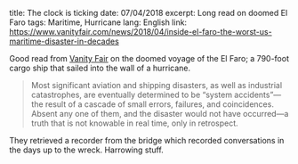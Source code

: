 title: The clock is ticking
date: 07/04/2018
excerpt: Long read on doomed El Faro
tags: Maritime, Hurricane
lang: English
link: https://www.vanityfair.com/news/2018/04/inside-el-faro-the-worst-us-maritime-disaster-in-decades


Good read from [Vanity Fair](https://www.vanityfair.com/news/2018/04/inside-el-faro-the-worst-us-maritime-disaster-in-decades) on the doomed voyage of the El Faro; a 790-foot cargo ship that sailed into the wall of a hurricane.

> Most significant aviation and shipping disasters, as well as industrial catastrophes, are eventually determined to be “system accidents”—the result of a cascade of small errors, failures, and coincidences. Absent any one of them, and the disaster would not have occurred—a truth that is not knowable in real time, only in retrospect.

They retrieved a recorder from the bridge which recorded conversations in the days up to the wreck. Harrowing stuff.